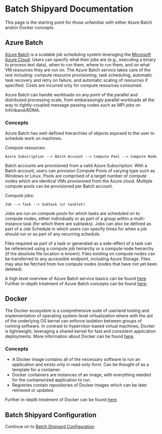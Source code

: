 # Batch Shipyard Documentation
This page is the starting point for those unfamiliar with either Azure Batch
and/or Docker concepts.

## Azure Batch
[Azure Batch](https://azure.microsoft.com/en-us/services/batch/) is a scalable
job scheduling system leveraging the
[Microsoft Azure Cloud](https://azure.microsoft.com). Users can specify what
their jobs are (e.g., executing a binary to process text data), when to run
them, where to run them, and on what VM resources they are run on. The Azure
Batch service takes care of the rest including: compute resource provisioning,
task scheduling, automatic task recovery and retry on failure, and automatic
scaling of resources if specified. Costs are incurred only for compute
resources consumed.

Azure Batch can handle workloads on any point of the parallel and distributed
processing scale, from embarassingly parallel workloads all the way to
tightly-coupled message passing codes such as MPI jobs on Infiniband/RDMA.

### Concepts
Azure Batch has well-defined hierarchies of objects exposed to the user to
schedule work on machines.

Compute resources:
```
Azure Subscription --> Batch Account --> Compute Pool --> Compute Node
```

Batch accounts are provisioned from a valid Azure Subscription. With a
Batch account, users can provision Compute Pools of varying type such as
Windows or Linux. Pools are comprised of a target number of compute nodes
which are identical VMs provisioned from the Azure cloud. Multiple compute
pools can be provisioned per Batch account.

Compute jobs:
```
Job --> Task --> Subtask (or tasklet)
```

Jobs are run on compute pools for which tasks are scheduled on to compute
nodes, either individually or as part of a group within a multi-instance
task (for which there are subtasks). Jobs can also be defined as part of a
Job Schedule in which users can specify times for when a job should run or
as part of any recurring schedule.

Files required as part of a task or generated as a side-effect of a task
can be referenced using a compute job heirarchy or a compute node heirarchy
(if the absolute file location is known). Files existing on compute nodes can
be transferred to any accessible endpoint, including Azure Storage. Files
may also be fetched from live compute nodes (nodes that have not yet been
deleted).

A high level overview of Azure Batch service basics can be found
[here](https://azure.microsoft.com/en-us/documentation/articles/batch-technical-overview/).
Further in-depth treatment of Azure Batch concepts can be found
[here](https://azure.microsoft.com/en-us/documentation/articles/batch-api-basics/).

## Docker
The Docker ecosystem is a comprehensive suite of userland tooling and
implementation of operating system-level virtualization where with the aid of
the underlying OS kernel can enforce isolation between groups of running
software. In contrast to hypervisor-based virtual machines, Docker is
lightweight, leveraging a shared kernel for fast and consistent application
deployments. More information about Docker can be found
[here](https://www.docker.com/what-docker).

### Concepts
* A Docker image contains all of the necessary software to run an application
  and exists only in read-only form. Can be thought of as a template for a
  container.
* Docker containers are instances of an image, with everything needed for
  the containerized application to run.
* Registries contain repositories of Docker images which can be later
  retrieved or updated.

Further in-depth treatment of Docker can be found
[here](https://docs.docker.com/engine/understanding-docker/).

## Batch Shipyard Configuration
Continue on to
[Batch Shipyard Configuration](01-batch-shipyard-configuration.md).

